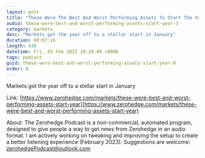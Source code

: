 ```yaml
---
layout: post
title: "These Were The Best And Worst Performing Assets To Start The Year"
audio: these-were-best-and-worst-performing-assets-start-year-3
category: markets
desc: "Markets got the year off to a stellar start in January"
duration: 00:07:16
length: 436
datetime: Fri, 03 Feb 2023 20:20:00 +0000
tags: podcast
guid: these-were-best-and-worst-performing-assets-start-year-0
order: 0
---
```

Markets got the year off to a stellar start in January

Link: [https://www.zerohedge.com/markets/these-were-best-and-worst-performing-assets-start-year](https://www.zerohedge.com/markets/these-were-best-and-worst-performing-assets-start-year)

About: The Zerohedge Podcast is a non-commercial, automated program, designed to give people a way to get news from Zerohedge in an audio format.  I am actively working on tweaking and improving the setup to create a better listening experience (February 2023).  Suggestions are welcome: [zerohedgePodcast@outlook.com](mailto:zerohedgePodcast@outlook.com)